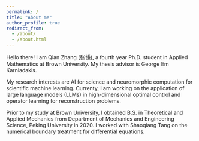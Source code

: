 ```yaml
---
permalink: /
title: "About me"
author_profile: true
redirect_from: 
  - /about/
  - /about.html
---
```


Hello there! I am Qian Zhang (张慊), a fourth year Ph.D. student in Applied Mathematics at Brown University. My thesis advisor is George Em Karniadakis.

My research interests are AI for science and neuromorphic computation for scientific machine learning. Currenty, I am working on the application of large language models (LLMs) in high-dimensional optimal control and operator learning for reconstruction problems.

Prior to my study at Brown University, I obtained B.S. in Theoretical and Applied Mechanics from Department of Mechanics and Engineering Science, Peking University in 2020. I worked with Shaoqiang Tang on the numerical boundary treatment for differential equations.
